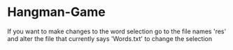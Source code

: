 # Hangman-Game
If you want to make changes to the word selection go to the file names 'res' and alter the file that currently says 'Words.txt' to change the selection

